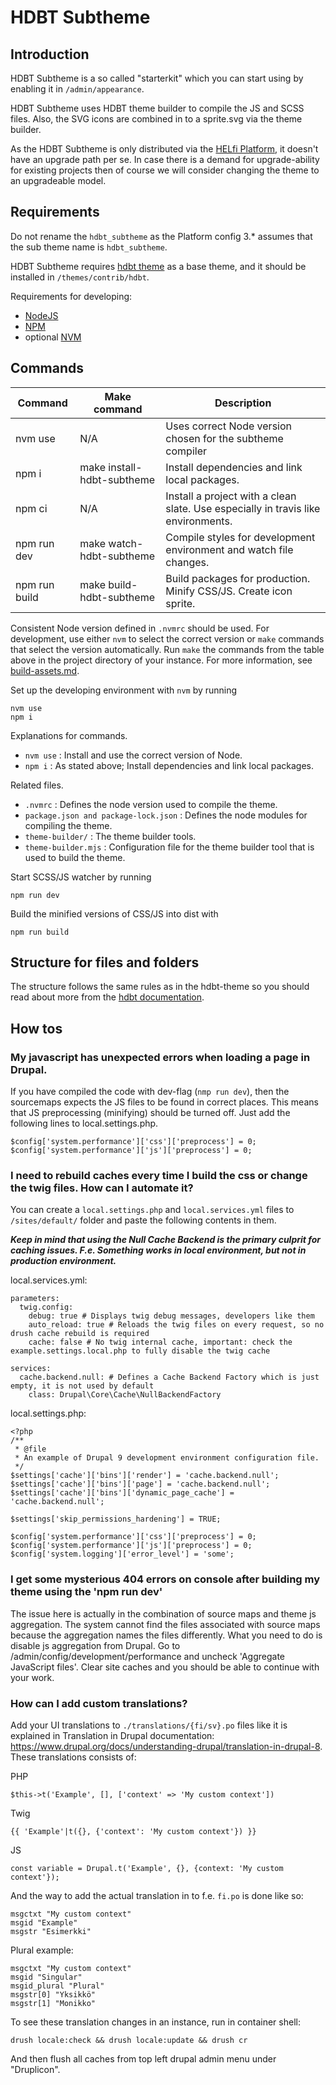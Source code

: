 # HDBT Subtheme

## Introduction

HDBT Subtheme is a so called "starterkit" which you can start using by enabling it in `/admin/appearance`.

HDBT Subtheme uses HDBT theme builder to compile the JS and SCSS files. Also, the SVG icons are combined in to a sprite.svg via the theme builder.

As the HDBT Subtheme is only distributed via the [HELfi Platform](https://github.com/City-of-Helsinki/drupal-helfi-platform),
it doesn't have an upgrade path per se. In case there is a demand for upgrade-ability for existing projects then of
course we will consider changing the theme to an upgradeable model.

## Requirements

Do not rename the `hdbt_subtheme` as the Platform config 3.* assumes that the sub theme name is `hdbt_subtheme`.

HDBT Subtheme requires [hdbt theme](https://github.com/City-of-helsinki/drupal-hdbt) as a base theme, and it should be
installed in `/themes/contrib/hdbt`.

Requirements for developing:
- [NodeJS](https://nodejs.org/en/)
- [NPM](https://npmjs.com/)
- optional [NVM](https://github.com/nvm-sh/nvm)

## Commands

| Command       | Make command               | Description                                                                       |
|---------------|----------------------------|-----------------------------------------------------------------------------------|
| nvm use       | N/A                        | Uses correct Node version chosen for the subtheme compiler                        |
| npm i         | make install-hdbt-subtheme | Install dependencies and link local packages.                                     |
| npm ci        | N/A                        | Install a project with a clean slate. Use especially in travis like environments. |
| npm run dev   | make watch-hdbt-subtheme   | Compile styles for development environment and watch file changes.                |
| npm run build | make build-hdbt-subtheme   | Build packages for production. Minify CSS/JS. Create icon sprite.                 |

Consistent Node version defined in `.nvmrc` should be used. For development, use either `nvm` to select the correct
version or `make` commands that select the version automatically. Run `make` the commands from the table above in the
project directory of your instance. For more information, see
[build-assets.md](https://github.com/City-of-Helsinki/drupal-helfi-platform/blob/main/documentation/build-assets.md).

Set up the developing environment with `nvm` by running

    nvm use
    npm i

Explanations for commands.
- `nvm use` : Install and use the correct version of Node.
- `npm i` : As stated above; Install dependencies and link local packages.

Related files.
- `.nvmrc` : Defines the node version used to compile the theme.
- `package.json and package-lock.json` : Defines the node modules for compiling the theme.
- `theme-builder/` : The theme builder tools.
- `theme-builder.mjs` : Configuration file for the theme builder tool that is used to build the theme.

Start SCSS/JS watcher by running

    npm run dev

Build the minified versions of CSS/JS into dist with

    npm run build

## Structure for files and folders

The structure follows the same rules as in the hdbt-theme so you should read about more from the
[hdbt documentation](https://github.com/City-of-helsinki/drupal-hdbt).

## How tos

### My javascript has unexpected errors when loading a page in Drupal.

If you have compiled the code with dev-flag (`nmp run dev`), then the sourcemaps expects the JS files to be found in
correct places. This means that JS preprocessing (minifying) should be turned off. Just add the following lines to
local.settings.php.
```
$config['system.performance']['css']['preprocess'] = 0;
$config['system.performance']['js']['preprocess'] = 0;
```

### I need to rebuild caches every time I build the css or change the twig files. How can I automate it?

You can create a `local.settings.php` and `local.services.yml` files to `/sites/default/` folder and paste the following
contents in them.

**_Keep in mind that using the Null Cache Backend is the primary culprit for caching issues. F.e. Something works in
local environment, but not in production environment._**

local.services.yml:
```
parameters:
  twig.config:
    debug: true # Displays twig debug messages, developers like them
    auto_reload: true # Reloads the twig files on every request, so no drush cache rebuild is required
    cache: false # No twig internal cache, important: check the example.settings.local.php to fully disable the twig cache

services:
  cache.backend.null: # Defines a Cache Backend Factory which is just empty, it is not used by default
    class: Drupal\Core\Cache\NullBackendFactory
```
local.settings.php:
```
<?php
/**
 * @file
 * An example of Drupal 9 development environment configuration file.
 */
$settings['cache']['bins']['render'] = 'cache.backend.null';
$settings['cache']['bins']['page'] = 'cache.backend.null';
$settings['cache']['bins']['dynamic_page_cache'] = 'cache.backend.null';

$settings['skip_permissions_hardening'] = TRUE;

$config['system.performance']['css']['preprocess'] = 0;
$config['system.performance']['js']['preprocess'] = 0;
$config['system.logging']['error_level'] = 'some';
```

### I get some mysterious 404 errors on console after building my theme using the 'npm run dev'
The issue here is actually in the combination of source maps and theme js aggregation. The system cannot find the files
associated with source maps because the aggregation names the files differently. What you need to do is disable js
aggregation from Drupal. Go to /admin/config/development/performance and uncheck 'Aggregate JavaScript files'. Clear
site caches and you should be able to continue with your work.

### How can I add custom translations?
Add your UI translations to `./translations/{fi/sv}.po` files like it is explained in Translation in Drupal
documentation: https://www.drupal.org/docs/understanding-drupal/translation-in-drupal-8.
These translations consists of:

PHP
```
$this->t('Example', [], ['context' => 'My custom context'])
```
Twig
```
{{ 'Example'|t({}, {'context': 'My custom context'}) }}
```
JS
```
const variable = Drupal.t('Example', {}, {context: 'My custom context'});
```

And the way to add the actual translation in to f.e. `fi.po` is done like so:
```
msgctxt "My custom context"
msgid "Example"
msgstr "Esimerkki"
```

Plural example:

```
msgctxt "My custom context"
msgid "Singular"
msgid_plural "Plural"
msgstr[0] "Yksikkö"
msgstr[1] "Monikko"
```

To see these translation changes in an instance, run in container shell:
```
drush locale:check && drush locale:update && drush cr
```
And then flush all caches from top left drupal admin menu under "Druplicon".
